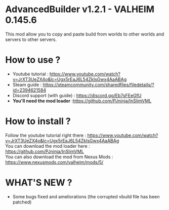 
# AdvancedBuilder v1.2.1 - VALHEIM 0.145.6
This mod allow you to copy and paste build from worlds to other worlds and servers to other servers.

# How to use ?
* Youtube tutorial : https://www.youtube.com/watch?v=JrXT3UeZX4o&lc=Ugx5rEaJ6L54ZkIsGwx4AaABAg
* Steam guide : https://steamcommunity.com/sharedfiles/filedetails/?id=2394621584
* Discord support (with guide) : https://discord.gg/Eb7sFEeGfU
* **You'll need the mod loader** :https://github.com/PJninja/InSlimVML


# How to install ? 
Follow the youtube tutorial right there : https://www.youtube.com/watch?v=JrXT3UeZX4o&lc=Ugx5rEaJ6L54ZkIsGwx4AaABAg<br>
You can download the mod loader here : https://github.com/PJninja/InSlimVML<br>
You can also download the mod from Nexus Mods : https://www.nexusmods.com/valheim/mods/5/

# WHAT'S NEW ?
- Some bugs fixed and ameliorations (the corrupted vbuild file has been patched)
